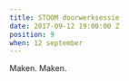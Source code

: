 ```yaml
---
title: STOOM doorwerksessie
date: 2017-09-12 19:00:00 Z
position: 9
when: 12 september
---
```


Maken. Maken.